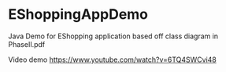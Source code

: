 # EShoppingAppDemo
Java Demo for EShopping application based off class diagram in PhaseII.pdf

Video demo
https://www.youtube.com/watch?v=6TQ4SWCvi48
